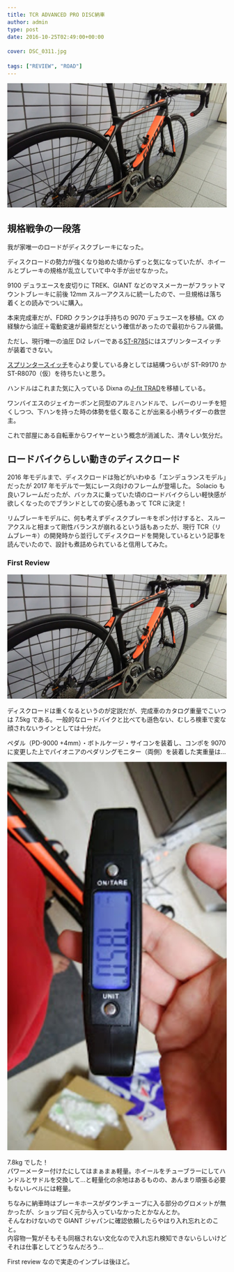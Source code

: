 ```yaml
---
title: TCR ADVANCED PRO DISC納車
author: admin
type: post
date: 2016-10-25T02:49:00+00:00

cover: DSC_0311.jpg

tags: ["REVIEW", "ROAD"]
---
```


![image](./DSC_0311.jpg)

## 規格戦争の一段落

我が家唯一のロードがディスクブレーキになった。

ディスクロードの勢力が強くなり始めた頃からずっと気になっていたが、ホイールとブレーキの規格が乱立していて中々手が出せなかった。

9100 デュラエースを皮切りに TREK、GIANT などのマスメーカーがフラットマウントブレーキに前後 12mm スルーアクスルに統一したので、一旦規格は落ち着くとの読みでついに購入。

本来完成車だが、FDRD クランクは手持ちの 9070 デュラエースを移植。CX の経験から油圧＋電動変速が最終型だという確信があったので最初からフル装備。

ただし、現行唯一の油圧 Di2 レバーである<a href="http://amzn.to/2eNMI6B" target="_blank">ST-R785</a>にはスプリンタースイッチが装着できない。

<a href="http://amzn.to/2e6CTjf" target="_blank">スプリンタースイッチ</a>を心より愛している身としては結構つらいが ST-R9170 か ST-R8070（仮）を待ちたいと思う。

ハンドルはこれまた気に入っている Dixna の<a href="http://amzn.to/2eNOepC" target="_blank">J-fit TRAD</a>を移植している。

ワンバイエスのジェイカーボンと同型のアルミハンドルで、レバーのリーチを短くしつつ、下ハンを持った時の体勢を低く取ることが出来る小柄ライダーの救世主。

これで部屋にある自転車からワイヤーという概念が消滅した、清々しい気分だ。

## ロードバイクらしい動きのディスクロード

2016 年モデルまで、ディスクロードは殆どがいわゆる「エンデュランスモデル」だったが 2017 年モデルで一気にレース向けのフレームが登場した。
Solacio も良いフレームだったが、バッカスに乗っていた頃のロードバイクらしい軽快感が欲しくなったのでブランドとしての安心感もあって TCR に決定！

リムブレーキモデルに、何も考えずディスクブレーキをポン付けすると、スルーアクスルと相まって剛性バランスが崩れるという話もあったが、現行 TCR（リムブレーキ）の開発時から並行してディスクロードを開発しているという記事を読んでいたので、設計も煮詰められていると信用してみた。

### First Review

![image](./DSC_0311.jpg)

ディスクロードは重くなるというのが定説だが、完成車のカタログ重量でこいつは 7.5kg である。一般的なロードバイクと比べても遜色ない、むしろ検車で変な顔されないラインとしては十分だ。

ペダル（PD-9000 +4mm）・ボトルケージ・サイコンを装着し、コンポを 9070 に変更した上でパイオニアのペダリングモニター（両側）を装着した実重量は…

![image](./DSC_0312.jpg)

7.8kg でした！<br /> パワーメーター付けたにしてはまぁまぁ軽量。ホイールをチューブラーにしてハンドルとサドルを交換して…と軽量化の余地はあるものの、あんまり頑張る必要もないレベルには軽量。

ちなみに納車時はブレーキホースがダウンチューブに入る部分のグロメットが無かったが、ショップ曰く元から入っていなかったとかなんとか。<br /> そんなわけないので GIANT ジャパンに確認依頼したらやはり入れ忘れとのこと。<br /> 内容物一覧がそもそも同梱されない文化なので入れ忘れ検知できないらしいけどそれは仕事としてどうなんだろう…

First review なので実走のインプレは後ほど。

<linkBox isAmazonLink url="http://www.amazon.co.jp/exec/obidos/ASIN/B006E4J034/gensobunya-22/ref=nosim/" />

